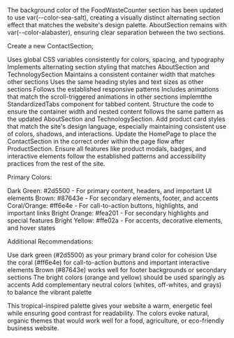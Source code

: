 The background color of the FoodWasteCounter section has been updated to use var(--color-sea-salt), creating a visually distinct alternating section effect that matches the website's design palette. AboutSection remains with var(--color-alabaster), ensuring clear separation between the two sections.

Create a new ContactSection; 

Uses global CSS variables consistently for colors, spacing, and typography
Implements alternating section styling that matches AboutSection and TechnologySection
Maintains a consistent container width that matches other sections
Uses the same heading styles and text sizes as other sections
Follows the established responsive patterns
Includes animations that match the scroll-triggered animations in other sections
implemtthe StandardizedTabs component for tabbed content.
Structure the code to ensure the container width and nested content follows the same pattern as the updated AboutSection and TechnologySection.
Add product card styles that match the site's design language, especially maintaining consistent use of colors, shadows, and interactions.
Update the HomePage to place the ContactSection in the correct order within the page flow after ProductSection.
Ensure all features like product modals, badges, and interactive elements follow the established patterns and accessibility practices from the rest of the site.




Primary Colors:

Dark Green: #2d5500 - For primary content, headers, and important UI elements
Brown: #87643e - For secondary elements, footer, and accents
Coral/Orange: #ff6e4e - For call-to-action buttons, highlights, and important links
Bright Orange: #fea201 - For secondary highlights and special features
Bright Yellow: #ffe02a - For accents, decorative elements, and hover states

Additional Recommendations:

Use dark green (#2d5500) as your primary brand color for cohesion
Use the coral (#ff6e4e) for call-to-action buttons and important interactive elements
Brown (#87643e) works well for footer backgrounds or secondary sections
The bright colors (orange and yellow) should be used sparingly as accents
Add complementary neutral colors (whites, off-whites, and grays) to balance the vibrant palette

This tropical-inspired palette gives your website a warm, energetic feel while ensuring good contrast for readability. The colors evoke natural, organic themes that would work well for a food, agriculture, or eco-friendly business website.